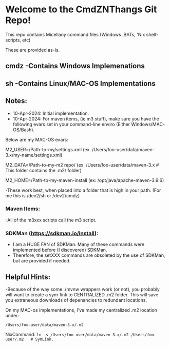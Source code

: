 
# Welcome to the CmdZNThangs Git Repo! 

This repo contains Micellany command files (Windows .BATs, 'Nix shell-scripts, etc)

These are provided as-is.

## cmdz -Contains Windows Implemenations

## sh   -Contains Linux/MAC-OS Implementations


## Notes:
- 10-Apr-2024: Initial implementation.
- 10-Apr-2024: For maven items, (ie m3 stuff), make sure you have the following evars set in your command-line enviro (Either Windows/MAC-OS/Bash).

Below are my MAC-OS evars:

M2_USER=/Path-to-my/settings.xml  (ex. /Users/foo-user/data/maven-3.x/my-name/settings.xml)

M2_DATA=/Path-to-my-m2 repo/      (ex. /Users/foo-user/data/maven-3.x  # This folder contains the .m2/ folder)

M2_HOME=/Path-to-my-maven-install (ex: /opt/java/apache-maven-3.9.6)

-These work best, when placed into a folder that is high in your path. (For me this is /dev2/sh or /dev2/cmdz)

### Maven Items:
-All of the m3xxx scripts call the m3 script.

### SDKMan (https://sdkman.io/install):
- I am a HUGE FAN of SDKMan.  Many of these commands were implemented before (I discovered) SDKMan.
- Therefore, the setXXX commands are obsoleted by the use of SDKMan, but are provided if needed.

## Helpful Hints:
-Because of the way some ./mvnw wrappers work (or not), you probably will want to create a sym-link to CENTRALIZED .m2 folder.  This will save you extraneous downloads of depenancies to redundant locations.  

On my MAC-os implementations, I've made my centralized .m2 location under:
```
/Users/foo-user/data/maven-3.x/.m2
```

NixCommand: 
```ln -s /Users/foo-user/data/maven-3.x/.m2 /Users/foo-user/.m2   # SymLink. ```







